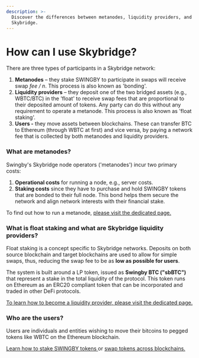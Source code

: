 ```yaml
---
description: >-
  Discover the differences between metanodes, liquidity providers, and users in
  Skybridge.
---
```


# How can I use Skybridge?

There are three types of participants in a Skybridge network:

1. **Metanodes** – they stake SWINGBY to participate in swaps will receive swap _fee / n_. This process is also known as 'bonding'.
2. **Liquidity providers** – they deposit one of the two bridged assets \(e.g., WBTC/BTC\) in the 'float' to receive swap fees that are proportional to their deposited amount of tokens. Any party can do this without any requirement to operate a metanode. This process is also known as 'float staking'.
3. **Users -** they move assets between blockchains. These can transfer BTC to Ethereum \(through WBTC at first\) and vice versa, by paying a network fee that is collected by both metanodes and liquidity providers.

### What are metanodes?

Swingby's Skybridge node operators \('metanodes'\) incur two primary costs: 

1. **Operational costs** for running a node, e.g., server costs.
2. **Staking costs** since they have to purchase and hold SWINGBY tokens that are bonded to their full node. This bond helps them secure the network and align network interests with their financial stake.

To find out how to run a metanode, [please visit the dedicated page.](technical-details/the-swingby-node/)

### What is float staking and what are Skybridge liquidity providers?

Float staking is a concept specific to Skybridge networks. Deposits on both source blockchain and target blockchains are used to allow for simple swaps, thus, reducing the swap fee to be as **low as possible for users**.

The system is built around a LP token, issued as **Swingby BTC \("sbBTC"\)** that represent a stake in the total liquidity of the protocol. This token runs on Ethereum as an ERC20 compliant token that can be incorporated and traded in other DeFi protocols.

[To learn how to become a liquidity provider, please visit the dedicated page.](technical-details/becoming-a-liquidity-provider.md)

### Who are the users?

Users are individuals and entities wishing to move their bitcoins to pegged tokens like WBTC on the Ethereum blockchain.

[Learn how to stake SWINGBY tokens ](getting-start/how-to-stake.md)or [swap tokens across blockchains.](getting-start/how-to-swap-tokens/)

